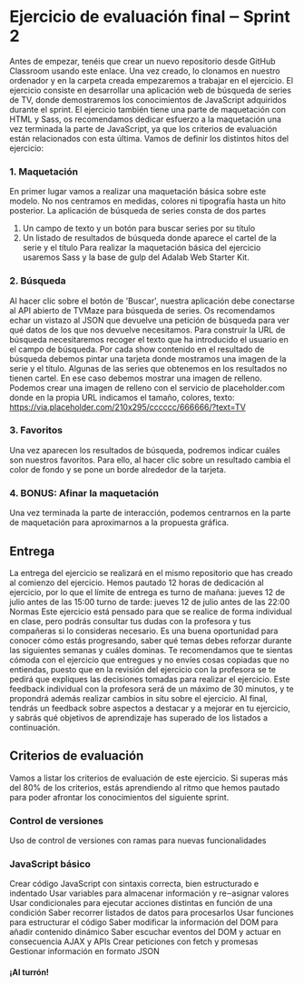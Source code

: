 #  Ejercicio de evaluación final ‒ Sprint 2
Antes de empezar, tenéis que crear un nuevo repositorio desde GitHub Classroom usando este enlace. Una vez creado, lo clonamos en nuestro ordenador y en la carpeta creada empezaremos a trabajar en el ejercicio.
El ejercicio consiste en desarrollar una aplicación web de búsqueda de series de TV, donde demostraremos los conocimientos de JavaScript adquiridos durante el sprint. El ejercicio también tiene una parte de maquetación con HTML y Sass, os recomendamos dedicar esfuerzo a la maquetación una vez terminada la parte de JavaScript, ya que los criterios de evaluación están relacionados con esta última.
Vamos de definir los distintos hitos del ejercicio:

### 1. Maquetación
En primer lugar vamos a realizar una maquetación básica sobre este modelo. No nos centramos en medidas, colores ni tipografía hasta un hito posterior.
La aplicación de búsqueda de series consta de dos partes
1. Un campo de texto y un botón para buscar series por su título
2. Un listado de resultados de búsqueda donde aparece el cartel de la serie y el título
Para realizar la maquetación básica del ejercicio usaremos Sass y la base de gulp del Adalab Web Starter Kit.
 
### 2. Búsqueda
Al hacer clic sobre el botón de 'Buscar', nuestra aplicación debe conectarse al API abierto de TVMaze para búsqueda de series. Os recomendamos echar un vistazo al JSON que devuelve una petición de búsqueda para ver qué datos de los que nos devuelve necesitamos. Para construir la URL de búsqueda necesitaremos recoger el texto que ha introducido el usuario en el campo de búsqueda. Por cada show contenido en el resultado de búsqueda debemos pintar una tarjeta donde mostramos una imagen de la serie y el título.
Algunas de las series que obtenemos en los resultados no tienen cartel. En ese caso debemos mostrar una imagen de relleno. Podemos crear una imagen de relleno con el servicio de placeholder.com donde en la propia URL indicamos el tamaño, colores, texto: https://via.placeholder.com/210x295/cccccc/666666/?text=TV

### 3. Favoritos
Una vez aparecen los resultados de búsqueda, podremos indicar cuáles son nuestros favoritos. Para ello, al hacer clic sobre un resultado cambia el color de fondo y se pone un borde alrededor de la tarjeta.

### 4. BONUS: Afinar la maquetación
Una vez terminada la parte de interacción, podemos centrarnos en la parte de maquetación para aproximarnos a la propuesta gráfica.

## Entrega
La entrega del ejercicio se realizará en el mismo repositorio que has creado al comienzo del ejercicio. Hemos pautado 12 horas de dedicación al ejercicio, por lo que el límite de entrega es
turno de mañana: jueves 12 de julio antes de las 15:00 turno de tarde: jueves 12 de julio antes de las 22:00
Normas
Este ejercicio está pensado para que se realice de forma individual en clase, pero podrás consultar tus dudas con la profesora y tus compañeras si lo consideras necesario. Es una buena oportunidad para conocer cómo estás progresando, saber qué temas debes reforzar durante las siguientes semanas y cuáles dominas. Te recomendamos que te sientas cómoda con el ejercicio que entregues y no envíes cosas copiadas que no entiendas, puesto que en la revisión del ejercicio con la profesora se te pedirá que expliques las decisiones tomadas para realizar el ejercicio. Este feedback individual con la profesora será de un máximo de 30 minutos, y te propondrá además realizar cambios in situ sobre el ejercicio. Al final, tendrás un feedback sobre aspectos a destacar y a mejorar en tu ejercicio, y sabrás qué objetivos de aprendizaje has superado de los listados a continuación.

## Criterios de evaluación
Vamos a listar los criterios de evaluación de este ejercicio. Si superas más del 80% de los criterios, estás aprendiendo al ritmo que hemos pautado para poder afrontar los conocimientos del siguiente sprint.

### Control de versiones
Uso de control de versiones con ramas para nuevas funcionalidades

### JavaScript básico
Crear código JavaScript con sintaxis correcta, bien estructurado e indentado Usar variables para almacenar información y re‒asignar valores
Usar condicionales para ejecutar acciones distintas en función de una condición Saber recorrer listados de datos para procesarlos
Usar funciones para estructurar el código
Saber modificar la información del DOM para añadir contenido dinámico Saber escuchar eventos del DOM y actuar en consecuencia
AJAX y APIs
Crear peticiones con fetch y promesas Gestionar información en formato JSON

#### ¡Al turrón!
          
